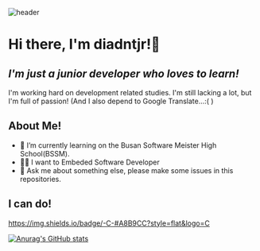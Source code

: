 ![header](https://capsule-render.vercel.app/api?type=waving&color=gradient&height=300&section=header&text=Dev_diadntjr&fontSize=75)

# Hi there, I'm diadntjr!👋
## _I'm just a junior developer who loves to learn!_

I'm working hard on development related studies. I'm still lacking a lot, but I'm full of passion!
(And I also depend to Google Translate...:( )

## About Me!

- 🌱 I’m currently learning on the Busan Software Meister High School(BSSM).
- 👨‍💻 I want to Embeded Software Developer
- 💬 Ask me about something else, please make some issues in this repositories. 

## I can do!
https://img.shields.io/badge/-C-#A8B9CC?style=flat&logo=C


[![Anurag's GitHub stats](https://github-readme-stats.vercel.app/api?username=diadntjr)](https://github.com/anuraghazra/github-readme-stats)
